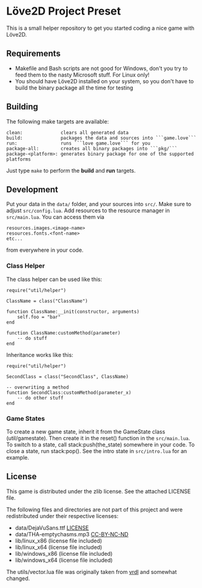 # Löve2D Project Preset

This is a small helper repository to get you started coding a nice game with Löve2D.

## Requirements

* Makefile and Bash scripts are not good for Windows, don't you try to feed them to the nasty Microsoft stuff. For Linux only!
* You should have Löve2D installed on your system, so you don't have to build the binary package all the time for testing

## Building

The following make targets are available:

    clean:              clears all generated data
    build:              packages the data and sources into ```game.love```
    run:                runs ```love game.love``` for you
    package-all:        creates all binary packages into ```pkg/```
    package-<platform>: generates binary package for one of the supported platforms

Just type ```make``` to perform the **build** and **run** targets.

## Development

Put your data in the ```data/``` folder, and your sources into ```src/```. Make sure to adjust ```src/config.lua```. Add resources to the resource manager in ```src/main.lua```. You can access them via

    resources.images.<image-name>
    resources.fonts.<font-name>
    etc...

from everywhere in your code.

### Class Helper

The class helper can be used like this:

    require("util/helper")

    ClassName = class("ClassName")

    function ClassName:__init(constructor, arguments)
        self.foo = "bar"
    end

    function ClassName:customMethod(parameter)
        -- do stuff
    end

Inheritance works like this:

    require("util/helper")

    SecondClass = class("SecondClass", ClassName)

    -- overwriting a method
    function SecondClass:customMethod(parameter_x)
        -- do other stuff
    end

### Game States

To create a new game state, inherit it from the GameState class (util/gamestate). Then create it in the reset() function in the ```src/main.lua```. To switch to a state, call stack:push(the_state) somewhere in your code. To close a state, run stack:pop(). See the intro state in ```src/intro.lua``` for an example.

## License

This game is distributed under the zlib license. See the attached LICENSE file.

The following files and directories are not part of this project and were redistributed under their respective licenses:

* data/DejaVuSans.ttf [LICENSE](http://dejavu-fonts.org/wiki/License)
* data/THA-emptychasms.mp3 [CC-BY-NC-ND](http://creativecommons.org/licenses/by-nc-nd/3.0/)
* lib/linux_x86 (license file included)
* lib/linux_x64 (license file included)
* lib/windows_x86 (license file included)
* lib/windows_x64 (license file included)

The utils/vector.lua file was originally taken from [vrdl](https://github.com/vrld) and somewhat changed.

